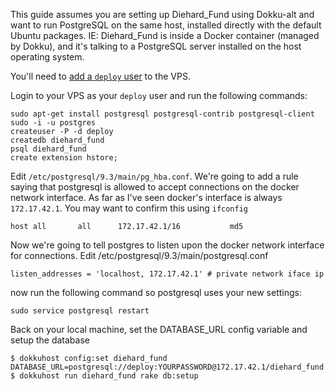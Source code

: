 This guide assumes you are setting up Diehard_Fund using Dokku-alt and want to run PostgreSQL on the same host, installed directly with the default Ubuntu packages. IE: Diehard_Fund is inside a Docker container (managed by Dokku), and it's talking to a PostgreSQL server installed on the host operating system.

You'll need to [add a `deploy` user](https://github.com/diehard_fund/diehard_fund/wiki/Add-a-deploy-user-to-your-host) to the VPS.

Login to your VPS as your `deploy` user and run the following commands:

```
sudo apt-get install postgresql postgresql-contrib postgresql-client
sudo -i -u postgres
createuser -P -d deploy
createdb diehard_fund
psql diehard_fund
create extension hstore;
```

Edit `/etc/postgresql/9.3/main/pg_hba.conf`. We're going to add a rule saying that postgresql is allowed to accept connections on the docker network interface. As far as I've seen docker's interface is always `172.17.42.1`. You may want to confirm this using `ifconfig`

```
host all       all      172.17.42.1/16           md5
```

Now we're going to tell postgres to listen upon the docker network interface for connections.
Edit /etc/postgresql/9.3/main/postgresql.conf

```
listen_addresses = 'localhost, 172.17.42.1' # private network iface ip
```

now run the following command so postgresql uses your new settings:

```
sudo service postgresql restart
```

Back on your local machine, set the DATABASE_URL config variable and setup the database

```
$ dokkuhost config:set diehard_fund DATABASE_URL=postgresql://deploy:YOURPASSWORD@172.17.42.1/diehard_fund
$ dokkuhost run diehard_fund rake db:setup

```


